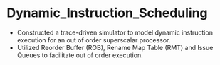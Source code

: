# Dynamic_Instruction_Scheduling
*	Constructed a trace-driven simulator to model dynamic instruction execution for an out of order superscalar processor.
*	Utilized Reorder Buffer (ROB), Rename Map Table (RMT) and Issue Queues to facilitate out of order execution.
